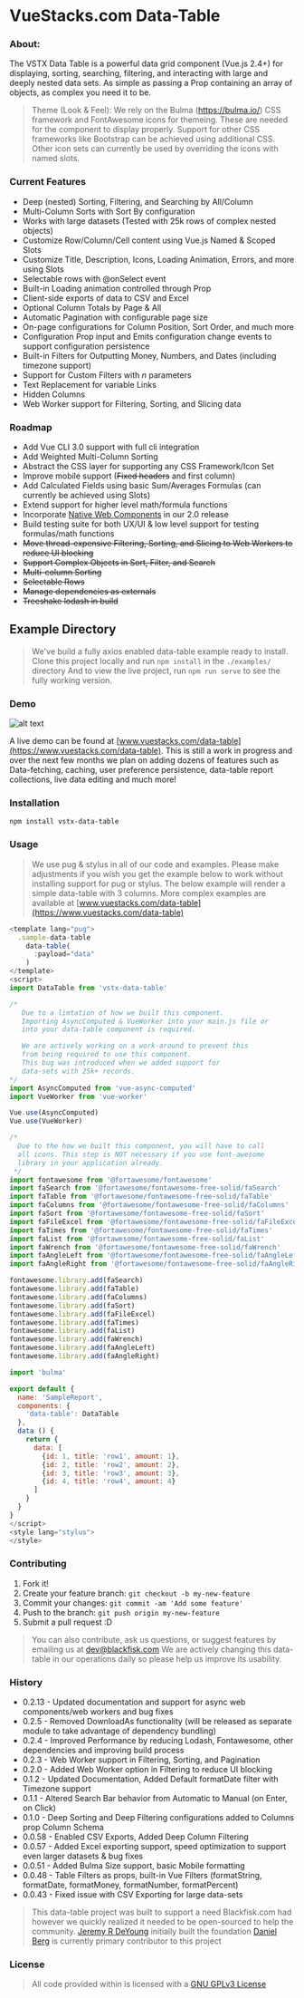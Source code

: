 # VueStacks.com Data-Table

### About:
The VSTX Data Table is a powerful data grid component (Vue.js 2.4+) for displaying, sorting, searching, filtering, and interacting with large and deeply nested data sets. As simple as passing a Prop containing an array of objects, as complex you need it to be.

> Theme (Look & Feel):
> We rely on the Bulma (https://bulma.io/) CSS framework and FontAwesome icons for themeing. These are needed for the component to display properly. Support for other CSS frameworks like Bootstrap can be achieved using additional CSS. Other icon sets can currently be used by overriding the icons with named slots.

### Current Features
 - Deep (nested) Sorting, Filtering, and Searching by All/Column
 - Multi-Column Sorts with Sort By configuration
 - Works with large datasets (Tested with 25k rows of complex nested objects)
 - Customize Row/Column/Cell content using Vue.js Named & Scoped Slots
 - Customize Title, Description, Icons, Loading Animation, Errors, and more using Slots
 - Selectable rows with @onSelect event
 - Built-in Loading animation controlled through Prop
 - Client-side exports of data to CSV and Excel
 - Optional Column Totals by Page & All
 - Automatic Pagination with configurable page size
 - On-page configurations for Column Position, Sort Order, and much more
 - Configuration Prop input and Emits configuration change events to support configuration persistence
 - Built-in Filters for Outputting Money, Numbers, and Dates (including timezone support)
 - Support for Custom Filters with *n* parameters
 - Text Replacement for variable Links
 - Hidden Columns
 - Web Worker support for Filtering, Sorting, and Slicing data

### Roadmap
 - Add Vue CLI 3.0 support with full cli integration
 - Add Weighted Multi-Column Sorting
 - Abstract the CSS layer for supporting any CSS Framework/Icon Set
 - Improve mobile support (~~Fixed headers~~ and first column)
 - Add Calculated Fields using basic Sum/Averages Formulas (can currently be achieved using Slots)
 - Extend support for higher level math/formula functions
 - Incorporate [Native Web Components](https://developer.mozilla.org/en-US/docs/Web/Web_Components) in our 2.0 release
 - Build testing suite for both UX/UI & low level support for testing formulas/math functions
 - ~~Move thread-expensive Filtering, Sorting, and Slicing to Web Workers to reduce UI blocking~~
 - ~~Support Complex Objects in Sort, Filter, and Search~~
 - ~~Multi-column Sorting~~
 - ~~Selectable Rows~~
 - ~~Manage dependencies as externals~~
 - ~~Treeshake lodash in build~~

## Example Directory
> We've build a fully axios enabled data-table example ready to install.
> Clone this project locally and run `npm install` in the `./examples/` directory
> And to view the live project, run `npm run serve` to see the fully working version.

### Demo
![alt text][example-table-1]

[example-table-1]: example-table-1.PNG "Example Preview of Data Table"
A live demo can be found at [www.vuestacks.com/data-table](https://www.vuestacks.com/data-table). This is still a work in progress and over the next few months we plan on adding dozens of features such as Data-fetching, caching, user preference persistence, data-table report collections, live data editing and much more!

### Installation

```
npm install vstx-data-table
```

### Usage

> We use pug & stylus in all of our code and examples. Please make adjustments if you wish you get the example below to work without installing support for pug or stylus.
> The below example will render a simple data-table with 3 columns. More complex examples are available at [www.vuestacks.com/data-table](https://www.vuestacks.com/data-table)


```js
<template lang="pug">
  .sample-data-table
    data-table(
      :payload="data"
    )
</template>
<script>
import DataTable from 'vstx-data-table'

/*
   Due to a limtation of how we built this component.
   Importing AsyncComputed & VueWorker into your main.js file or
   into your data-table component is required.

   We are actively working on a work-around to prevent this
   from being required to use this component.
   This bug was introduced when we added support for
   data-sets with 25k+ records.
*/
import AsyncComputed from 'vue-async-computed'
import VueWorker from 'vue-worker'

Vue.use(AsyncComputed)
Vue.use(VueWorker)

/*
  Due to the how we built this component, you will have to call
  all icons. This step is NOT necessary if you use font-awesome
  library in your application already.
 */
import fontawesome from '@fortawesome/fontawesome'
import faSearch from '@fortawesome/fontawesome-free-solid/faSearch'
import faTable from '@fortawesome/fontawesome-free-solid/faTable'
import faColumns from '@fortawesome/fontawesome-free-solid/faColumns'
import faSort from '@fortawesome/fontawesome-free-solid/faSort'
import faFileExcel from '@fortawesome/fontawesome-free-solid/faFileExcel'
import faTimes from '@fortawesome/fontawesome-free-solid/faTimes'
import faList from '@fortawesome/fontawesome-free-solid/faList'
import faWrench from '@fortawesome/fontawesome-free-solid/faWrench'
import faAngleLeft from '@fortawesome/fontawesome-free-solid/faAngleLeft'
import faAngleRight from '@fortawesome/fontawesome-free-solid/faAngleRight'

fontawesome.library.add(faSearch)
fontawesome.library.add(faTable)
fontawesome.library.add(faColumns)
fontawesome.library.add(faSort)
fontawesome.library.add(faFileExcel)
fontawesome.library.add(faTimes)
fontawesome.library.add(faList)
fontawesome.library.add(faWrench)
fontawesome.library.add(faAngleLeft)
fontawesome.library.add(faAngleRight)

import 'bulma'

export default {
  name: 'SampleReport',
  components: {
    'data-table': DataTable
  },
  data () {
    return {
      data: [
        {id: 1, title: 'row1', amount: 1},
        {id: 2, title: 'row2', amount: 2},
        {id: 3, title: 'row3', amount: 3},
        {id: 4, title: 'row4', amount: 4}
      ]
    }
  }
}
</script>
<style lang="stylus">
</style>
```

### Contributing

1. Fork it!
2. Create your feature branch: `git checkout -b my-new-feature`
3. Commit your changes: `git commit -am 'Add some feature'`
4. Push to the branch: `git push origin my-new-feature`
5. Submit a pull request :D

> You can also contribute, ask us questions, or suggest features by emailing us at [dev@blackfisk.com](mailto:dev@blackfisk.com)
> We are actively changing this data-table in our operations daily so please help us improve its usability.

### History
- 0.2.13 - Updated documentation and support for async web components/web workers and bug fixes
- 0.2.5  - Removed DownloadAs functionality (will be released as separate module to take advantage of dependency bundling)
- 0.2.4  - Improved Performance by reducing Lodash, Fontawesome, other dependencies and improving build process
- 0.2.3  - Web Worker support in Filtering, Sorting, and Pagination
- 0.2.0  - Added Web Worker option in Filtering to reduce UI blocking
- 0.1.2  - Updated Documentation, Added Default formatDate filter with Timezone support
- 0.1.1  - Altered Search Bar behavior from Automatic to Manual (on Enter, on Click)
- 0.1.0  - Deep Sorting and Deep Filtering configurations added to Columns prop Column Schema
- 0.0.58  - Enabled CSV Exports, Added Deep Column Filtering
- 0.0.57  - Added Excel exporting support, speed optimization to support even larger datasets & bug fixes
- 0.0.51  - Added Bulma Size support, basic Mobile formatting
- 0.0.48  - Table Filters as props, built-in Vue Filters (formatString, formatDate, formatMoney, formatNumber, formatPercent)
- 0.0.43  - Fixed issue with CSV Exporting for large data-sets

> This data-table project was built to support a need Blackfisk.com had however we quickly realized it needed to be open-sourced to help the community.
> [Jeremy R DeYoung](mailto:jeremy@blackfisk.com) initially built the foundation
> [Daniel Berg](mailto:daniel@blackfisk.com) is currently primary contributor to this project

### License

> All code provided within is licensed with a [GNU GPLv3 License](https://www.gnu.org/licenses/quick-guide-gplv3.en.html)
